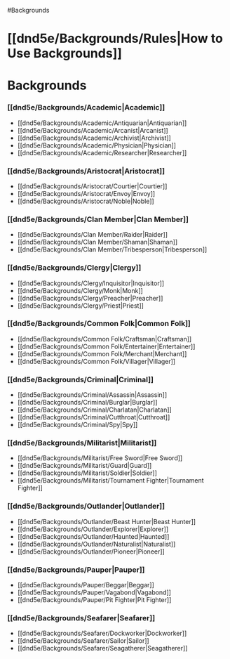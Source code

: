 #Backgrounds
# [[dnd5e/Backgrounds/Rules\|How to Use Backgrounds]]

# Backgrounds

### [[dnd5e/Backgrounds/Academic\|Academic]]
* [[dnd5e/Backgrounds/Academic/Antiquarian\|Antiquarian]]
* [[dnd5e/Backgrounds/Academic/Arcanist\|Arcanist]]
* [[dnd5e/Backgrounds/Academic/Archivist\|Archivist]]
* [[dnd5e/Backgrounds/Academic/Physician\|Physician]]
* [[dnd5e/Backgrounds/Academic/Researcher\|Researcher]]

### [[dnd5e/Backgrounds/Aristocrat\|Aristocrat]]
* [[dnd5e/Backgrounds/Aristocrat/Courtier\|Courtier]]
* [[dnd5e/Backgrounds/Aristocrat/Envoy\|Envoy]]
* [[dnd5e/Backgrounds/Aristocrat/Noble\|Noble]]

### [[dnd5e/Backgrounds/Clan Member\|Clan Member]]
* [[dnd5e/Backgrounds/Clan Member/Raider\|Raider]]
* [[dnd5e/Backgrounds/Clan Member/Shaman\|Shaman]]
* [[dnd5e/Backgrounds/Clan Member/Tribesperson\|Tribesperson]]

### [[dnd5e/Backgrounds/Clergy\|Clergy]]
* [[dnd5e/Backgrounds/Clergy/Inquisitor\|Inquisitor]]
* [[dnd5e/Backgrounds/Clergy/Monk\|Monk]]
* [[dnd5e/Backgrounds/Clergy/Preacher\|Preacher]]
* [[dnd5e/Backgrounds/Clergy/Priest\|Priest]]

### [[dnd5e/Backgrounds/Common Folk\|Common Folk]]
* [[dnd5e/Backgrounds/Common Folk/Craftsman\|Craftsman]]
* [[dnd5e/Backgrounds/Common Folk/Entertainer\|Entertainer]]
* [[dnd5e/Backgrounds/Common Folk/Merchant\|Merchant]]
* [[dnd5e/Backgrounds/Common Folk/Villager\|Villager]]

### [[dnd5e/Backgrounds/Criminal\|Criminal]]
* [[dnd5e/Backgrounds/Criminal/Assassin\|Assassin]]
* [[dnd5e/Backgrounds/Criminal/Burglar\|Burglar]]
* [[dnd5e/Backgrounds/Criminal/Charlatan\|Charlatan]]
* [[dnd5e/Backgrounds/Criminal/Cutthroat\|Cutthroat]]
* [[dnd5e/Backgrounds/Criminal/Spy\|Spy]]

### [[dnd5e/Backgrounds/Militarist\|Militarist]]
* [[dnd5e/Backgrounds/Militarist/Free Sword\|Free Sword]]
* [[dnd5e/Backgrounds/Militarist/Guard\|Guard]]
* [[dnd5e/Backgrounds/Militarist/Soldier\|Soldier]]
* [[dnd5e/Backgrounds/Militarist/Tournament Fighter\|Tournament Fighter]]

### [[dnd5e/Backgrounds/Outlander\|Outlander]]
* [[dnd5e/Backgrounds/Outlander/Beast Hunter\|Beast Hunter]]
* [[dnd5e/Backgrounds/Outlander/Explorer\|Explorer]]
* [[dnd5e/Backgrounds/Outlander/Haunted\|Haunted]]
* [[dnd5e/Backgrounds/Outlander/Naturalist\|Naturalist]]
* [[dnd5e/Backgrounds/Outlander/Pioneer\|Pioneer]]

### [[dnd5e/Backgrounds/Pauper\|Pauper]]
* [[dnd5e/Backgrounds/Pauper/Beggar\|Beggar]]
* [[dnd5e/Backgrounds/Pauper/Vagabond\|Vagabond]]
* [[dnd5e/Backgrounds/Pauper/Pit Fighter\|Pit Fighter]]

### [[dnd5e/Backgrounds/Seafarer\|Seafarer]]
* [[dnd5e/Backgrounds/Seafarer/Dockworker\|Dockworker]]
* [[dnd5e/Backgrounds/Seafarer/Sailor\|Sailor]]
* [[dnd5e/Backgrounds/Seafarer/Seagatherer\|Seagatherer]]